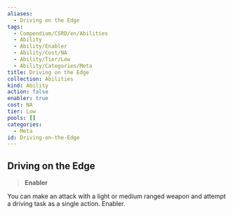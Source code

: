 ```yaml
---
aliases:
  - Driving on the Edge
tags:
  - Compendium/CSRD/en/Abilities
  - Ability
  - Ability/Enabler
  - Ability/Cost/NA
  - Ability/Tier/Low
  - Ability/Categories/Meta
title: Driving on the Edge
collection: Abilities
kind: Ability
action: false
enabler: true
cost: NA
tier: Low
pools: []
categories:
  - Meta
id: Driving-on-the-Edge
---
```

## Driving on the Edge    
>**Enabler**  
    
You can make an attack with a light or medium ranged weapon and attempt a driving task as a single action. Enabler.
